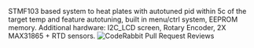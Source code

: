 STMF103 based system to heat plates with autotuned pid within 5c of the target temp and feature autotuning, built in menu/ctrl system, EEPROM memory. Additional hardware: I2C_LCD screen, Rotary Encoder, 2X MAX31865 + RTD sensors.
![CodeRabbit Pull Request Reviews](https://img.shields.io/coderabbit/prs/github/Badn1nja/Arduino_Dual_PID_Heat_Plates)

